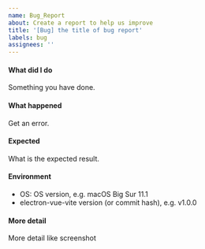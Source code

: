 ```yaml
---
name: Bug_Report
about: Create a report to help us improve
title: '[Bug] the title of bug report'
labels: bug
assignees: ''
---
```


#### What did I do

Something you have done.

#### What happened

Get an error.

#### Expected

What is the expected result.

#### Environment

-   OS: OS version, e.g. macOS Big Sur 11.1
-   electron-vue-vite version (or commit hash), e.g. v1.0.0

#### More detail

More detail like screenshot
